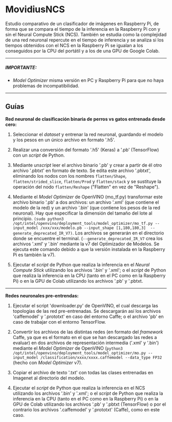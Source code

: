 # MovidiusNCS
Estudio comparativo de un clasificador de imágenes en Raspberry Pi, de forma que se compara el tiempo de la inferencia en la Raspberry Pi con y sin el Neural Compute Stick (NCS). También se estudia como la complejidad de una red neuronal repercute en el tiempo de inferencia y se analiza si los tiempos obtenidos con el NCS en la Raspberry Pi se igualan a los conseguidos por la CPU del portátil y a los de una GPU de Google Colab.

------------

##### IMPORTANTE:
- *Model Optimizer* misma versión en PC y Raspberry Pi para que no haya problemas de incompatibilidad.

------------


## Guías
**Red neuronal de clasificación binaria de perros vs gatos entrenada desde cero:**
1. Seleccionar el *dataset* y entrenar la red neuronal, guardando el modelo y los pesos en un único archivo en formato '.h5'.

2. Realizar una conversión del formato '.h5' (Keras) a '.pb' (TensorFlow) con un *script* de Python.

3. Mediante un*script* leer el archivo binario '.pb' y crear a partir de él otro archivo '.pbtxt' en formato de texto. Se edita este archivo '.pbtxt', eliminando los nodos con los nombres `flatten/Shape`, `flatten/strided_slice`, `flatten/Prod` y `flatten/stack` y se sustituye la operación del nodo `flatten/Reshape` ("Flatten" en vez de "Reshape").

4. Mediante el *Model Optimizer* de OpenVINO (mo_tf.py) transformar este archivo binario '.pb' a dos archivos: un archivo '.xml' (que contiene el modelo de la red) y un archivo '.bin' (que contiene los pesos de la red neuronal). Hay que especificar la dimensión del tamaño del lote al principio. `(sudo python3 /opt/intel/openvino/deployment_tools/model_optimizer/mo_tf.py --input_model /xxx/xxx/modelo.pb --input_shape [1,180,180,3]  --generate_deprecated_IR_V7)`. Los archivos se generarán en el directorio donde se encuentre el terminal. (`--generate_deprecated_IR_V7` crea los archivos '.xml' y '.bin' mediante la v7 del Optimizador de Modelos. Se ejecuta este comando debido a que la versión instalada en la Raspberry Pi es también la v7).

5. Ejecutar el *script* de Python que realiza la inferencia en el *Neural Compute Stick* utilizando los archivos '.bin' y '.xml'; o el *script* de Python que realiza la inferencia en la CPU (tanto en el PC como en la Raspberry Pi) o en la GPU de Colab utilizando los archivos '.pb' y '.pbtxt.

------------

**Redes neuronales pre-entrendas:**
1. Ejecutar el script 'downloader.py' de OpenVINO, el cual descarga las topologías de las red pre-entrenadas. Se descargarán así los archivos 'caffemodel' y '.prototxt' en caso del entorno Caffe; o el archivo 'pb' en caso de trabajar con el entorno TensorFlow.

2. Convertir los archivos de las distintas redes (en formato del *framework* Caffe, ya que es el formato en el que se han descargado las redes a evaluar) en dos archivos de representación intermedia ('.xml' y '.bin') mediante el *Model Optimizer* de OpenVINO (`python3 /opt/intel/openvino/deployment_tools/model_optimizer/mo.py --input_model /classification/xxxx/xxxx.caffemodel --data_type FP32` (hecho con *Model Optimizer* v7).

3. Copiar el archivo de texto '.txt' con todas las clases entrenadas en Imagenet al directorio del modelo.

4. Ejecutar el *script* de Python que realiza la inferencia en el NCS utilizando los archivos '.bin' y '.xml'; o el *script* de Python que realiza la inferencia en la CPU (tanto en el PC como  en la Raspberry Pi) o en la GPU de Colab utilizando los archivos '.pb' y '.pbtxt (TensorFlow) o por el contrario los archivos '.caffemodel' y '.prototxt' (Caffe), como en este caso.

